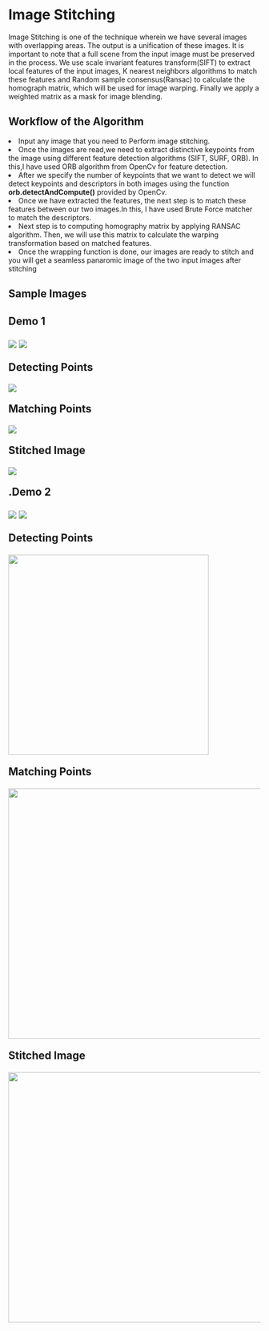 <h1>Image Stitching</h1>
<p> Image Stitching is one of the technique wherein we have several images with overlapping areas. 
  The output is a unification of these images. 
  It is important to note that a full scene from the input image must be preserved in the process.
  We use scale invariant features transform(SIFT) to extract local features of the input images,
  K nearest neighbors algorithms to match these features and Random sample consensus(Ransac) to calculate the homograph matrix, 
  which will be used for image warping. Finally we apply a weighted matrix as a mask for image blending.
</p>
<div>
  <h2>Workflow of the Algorithm</h2>
  <li>Input any image that you need to Perform image stitching.</li>
  <li>Once the images are read,we need  to extract distinctive keypoints from the image using different feature detection algorithms (SIFT, SURF, ORB).
       In this,I have used ORB algorithm from OpenCv for feature detection.</li>
  <li>After we specify the number of keypoints that we want to detect we will detect keypoints and descriptors in both images 
    using the function<b> orb.detectAndCompute()</b> provided by OpenCv.</li>
  <li>Once we have extracted the features, the next step is to match these features between our two images.In this, I have used Brute Force matcher to match the descriptors.</li>
  <li>Next step is to computing homography matrix by applying RANSAC algorithm. Then, we will use this matrix to calculate the warping transformation based on matched features.</li>
  <li>Once the wrapping function is done, our images are ready to stitch and you will get a seamless panaromic image of the two input images after stitching</li>
  </div>
  <h2>Sample Images <h2>
  <div>
  <p>Demo 1</p>
  <img src="Images/hill1.jpg">           <img src="Images/hill2.jpg">
  <p> Detecting Points</p>
    <img src="Images/matchedpoints.PNG">
  <p>Matching Points</p>
    <img src="Images/matching.PNG">
  <p>Stitched Image</p>
    <img src="Images/result.PNG">
  </div>
  <div>
    <p>.Demo 2</p>
    <img src="Images/s1.jpg">           <img src="Images/s2.jpg">
    <p> Detecting Points</p>
    <img src="Images/matchedpoints2.PNG" height="400" width="400">
    <p>Matching Points</p>
    <img src="Images/matching2.PNG" height="500" width="800">
     <p>Stitched Image</p>
    <img src="Images/result2.PNG" height="500" width="800">
  </div>




  
